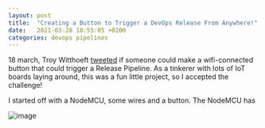 ```yaml
---
layout: post
title:  "Creating a Button to Trigger a DevOps Release From Anywhere!"
date:   2021-03-28 18:55:05 +0200
categories: devops pipelines 
---
```

18 march, Troy Witthoeft [tweeted][tweet-troy-witthoeft] if someone could make a wifi-connected button that could trigger a Release Pipeline. As a tinkerer with lots of IoT boards laying around, this was a fun little project, so I accepted the challenge!

I started off with a NodeMCU, some wires and a button. The NodeMCU has 

![image](/assets/img/pushtorelease.png)

[tweet-troy-witthoeft]: https://twitter.com/Twitt_hoeft/status/1372582974324084739